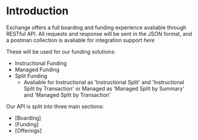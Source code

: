 # Introduction

Exchange offers a full boarding and funding experience avaliable through RESTful API. All requests and response will be sent in the JSON format, and a postman collection is avaliable for integration support *here*

These will be used for our funding solutions: 
* Instructional Funding
* Managed Funding
* Split Funding 
  * Avaliable for Instructional as 'Instructional Split' and 'Instructional Split by Transaction' or Managed as 'Managed Split by Summary' and 'Managed Split by Transaction'

Our API is split into three main sections: 
*  [Boarding]
*  [Funding]
*  [Offerings]
